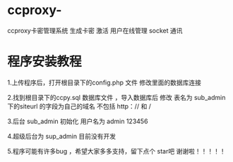 # ccproxy-
ccproxy卡密管理系统 生成卡密 激活 用户在线管理 socket 通讯 

# 程序安装教程

1.上传程序后，打开根目录下的config.php 文件 修改里面的数据库连接

2.找到根目录下的ccpy.sql 数据库文件 ，导入数据库后 修改 表名为 sub_admin 下的siteurl 的字段为自己的域名 不包括 http：// 和 /

3.后台 sub_admin 初始化 用户名为 admin 123456 

4.超级后台为 sup_admin 目前没有开发  

5.程序可能有许多bug ，希望大家多多支持，留下点个 star吧 谢谢啦！！！！！
